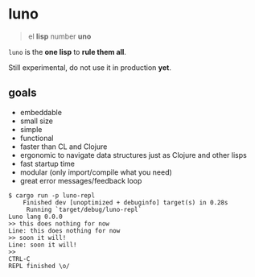 # luno

> el **lisp** number **uno**

`luno` is the **one lisp** to **rule them all**.

Still experimental, do not use it in production **yet**.

## goals

- embeddable
- small size
- simple
- functional
- faster than CL and Clojure
- ergonomic to navigate data structures just as Clojure and other lisps
- fast startup time
- modular (only import/compile what you need)
- great error messages/feedback loop

```
$ cargo run -p luno-repl
    Finished dev [unoptimized + debuginfo] target(s) in 0.28s
     Running `target/debug/luno-repl`
Luno lang 0.0.0
>> this does nothing for now
Line: this does nothing for now
>> soon it will!
Line: soon it will!
>>
CTRL-C
REPL finished \o/
```
